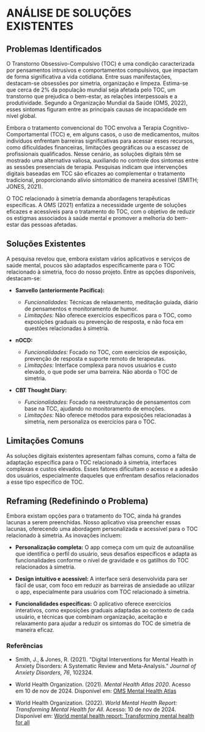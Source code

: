 # ANÁLISE DE SOLUÇÕES EXISTENTES

## Problemas Identificados
O Transtorno Obsessivo-Compulsivo (TOC) é uma condição caracterizada por pensamentos intrusivos e comportamentos compulsivos, que impactam de forma significativa a vida cotidiana. Entre suas manifestações, destacam-se obsessões por simetria, organização e limpeza. Estima-se que cerca de 2% da população mundial seja afetada pelo TOC, um transtorno que prejudica o bem-estar, as relações interpessoais e a produtividade. Segundo a Organização Mundial da Saúde (OMS, 2022), esses sintomas figuram entre as principais causas de incapacidade em nível global.

Embora o tratamento convencional do TOC envolva a Terapia Cognitivo-Comportamental (TCC) e, em alguns casos, o uso de medicamentos, muitos indivíduos enfrentam barreiras significativas para acessar esses recursos, como dificuldades financeiras, limitações geográficas ou a escassez de profissionais qualificados. Nesse cenário, as soluções digitais têm se mostrado uma alternativa valiosa, auxiliando no controle dos sintomas entre as sessões presenciais de terapia. Pesquisas indicam que intervenções digitais baseadas em TCC são eficazes ao complementar o tratamento tradicional, proporcionando alívio sintomático de maneira acessível (SMITH; JONES, 2021).

O TOC relacionado à simetria demanda abordagens terapêuticas específicas. A OMS (2021) enfatiza a necessidade urgente de soluções eficazes e acessíveis para o tratamento do TOC, com o objetivo de reduzir os estigmas associados à saúde mental e promover a melhoria do bem-estar das pessoas afetadas.

## Soluções Existentes
A pesquisa revelou que, embora existam vários aplicativos e serviços de saúde mental, poucos são adaptados especificamente para o TOC relacionado à simetria, foco do nosso projeto. Entre as opções disponíveis, destacam-se:

- **Sanvello (anteriormente Pacifica):**
  - *Funcionalidades:* Técnicas de relaxamento, meditação guiada, diário de pensamentos e monitoramento de humor.
  - *Limitações:* Não oferece exercícios específicos para o TOC, como exposições graduais ou prevenção de resposta, e não foca em questões relacionadas à simetria.

- **nOCD:**
  - *Funcionalidades:* Focado no TOC, com exercícios de exposição, prevenção de resposta e suporte remoto de terapeutas.
  - *Limitações:* Interface complexa para novos usuários e custo elevado, o que pode ser uma barreira. Não aborda o TOC de simetria.

- **CBT Thought Diary:**
  - *Funcionalidades:* Focado na reestruturação de pensamentos com base na TCC, ajudando no monitoramento de emoções.
  - *Limitações:* Não oferece métodos para exposições relacionadas à simetria, nem personaliza os exercícios para o TOC.

## Limitações Comuns
As soluções digitais existentes apresentam falhas comuns, como a falta de adaptação específica para o TOC relacionado à simetria, interfaces complexas e custos elevados. Esses fatores dificultam o acesso e a adesão dos usuários, especialmente daqueles que enfrentam desafios relacionados a esse tipo específico de TOC.

## Reframing (Redefinindo o Problema)
Embora existam opções para o tratamento do TOC, ainda há grandes lacunas a serem preenchidas. Nosso aplicativo visa preencher essas lacunas, oferecendo uma abordagem personalizada e acessível para o TOC relacionado à simetria. As inovações incluem:

- **Personalização completa:** O app começa com um quiz de autoanálise que identifica o perfil do usuário, seus desafios específicos e adapta as funcionalidades conforme o nível de gravidade e os gatilhos do TOC relacionados à simetria.
  
- **Design intuitivo e acessível:** A interface será desenvolvida para ser fácil de usar, com foco em reduzir as barreiras de ansiedade ao utilizar o app, especialmente para usuários com TOC relacionado à simetria.

- **Funcionalidades específicas:** O aplicativo oferece exercícios interativos, como exposições graduais adaptadas ao contexto de cada usuário, e técnicas que combinam organização, aceitação e relaxamento para ajudar a reduzir os sintomas do TOC de simetria de maneira eficaz.


### **Referências**

- Smith, J., & Jones, R. (2021). "Digital Interventions for Mental Health in Anxiety Disorders: A Systematic Review and Meta-Analysis." *Journal of Anxiety Disorders, 76*, 102324.
  
- World Health Organization. (2021). *Mental Health Atlas 2020*. Acesso em 10 de nov de 2024. Disponível em: [OMS Mental Health Atlas](https://www.who.int/mental_health/atlas)

- World Health Organization. (2022). *World Mental Health Report: Transforming Mental Health for All*. Acesso: 10 de nov de 2024. Disponível em: [World mental health report: Transforming mental health for all](https://www.who.int/news-room/fact-sheets/detail/mental-health)


